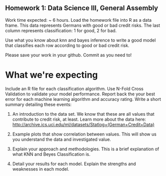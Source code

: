 ## Homework 1: Data Science III, General Assembly
Work time expected: ~ 6 hours.
Load the homework file into R as a data frame. This data represents Germans with good or bad credit risks.
The last column represents classification: 1 for good, 2 for bad.

Use what you know about knn and bayes inference to write a good model that classifies each row according to good or bad credit risk.

Please save your work in your github. Commit as you need to! 


# What we're expecting

Include an R file for each classification algorithm.
Use N-Fold Cross Validation to validate your model performance.
Report back the your best error for each machine learning algorithm and accuracy rating.
Write a short summary detailing these events:

1) An introduction to the data set. We know that these are all values that contribute to credit risk, at least.
Learn more about the data here: http://archive.ics.uci.edu/ml/datasets/Statlog+(German+Credit+Data)

2) Example plots that show correlation between values. This will show us you understand the data and investigated value.

3) Explain your approach and methodologies. This is a brief explanation of what KNN and Beyes Classification is.

4) Detail your results for each model. Explain the strengths and weaknesses in each model.


